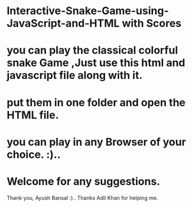 # Interactive-Snake-Game-using-JavaScript-and-HTML with Scores 

# you can play the classical colorful snake Game ,Just use this html and javascript file along with it.
# put them in one folder and open the HTML file.
# you can play in any Browser of your choice. :)..
# Welcome for any suggestions.
Thank you,
Ayush Bansal :)..
Thanks Adil Khan for helping me.
